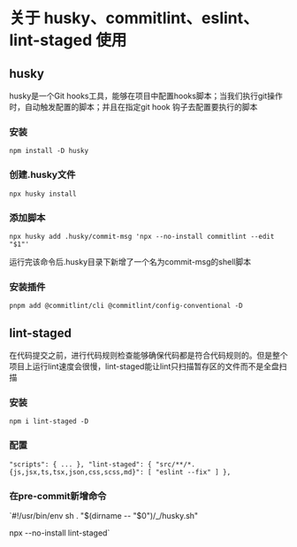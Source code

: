 # 关于 husky、commitlint、eslint、lint-staged 使用

## husky

husky是一个Git hooks工具，能够在项目中配置hooks脚本；当我们执行git操作时，自动触发配置的脚本；并且在指定git hook 钩子去配置要执行的脚本

### 安装
`npm install -D husky`

### 创建.husky文件
`npx husky install`

### 添加脚本
`npx husky add .husky/commit-msg 'npx --no-install commitlint --edit "$1"'`

运行完该命令后.husky目录下新增了一个名为commit-msg的shell脚本

### 安装插件
`pnpm add @commitlint/cli @commitlint/config-conventional -D`


## lint-staged
在代码提交之前，进行代码规则检查能够确保代码都是符合代码规则的。但是整个项目上运行lint速度会很慢，lint-staged能让lint只扫描暂存区的文件而不是全盘扫描

### 安装
`npm i lint-staged -D`

### 配置

` "scripts": {
    ...
  },
  "lint-staged": {
    "src/**/*.{js,jsx,ts,tsx,json,css,scss,md}": [
      "eslint --fix"
    ]
  },
`

### 在pre-commit新增命令

`#!/usr/bin/env sh . "$(dirname -- "$0")/_/husky.sh"

npx --no-install lint-staged`
